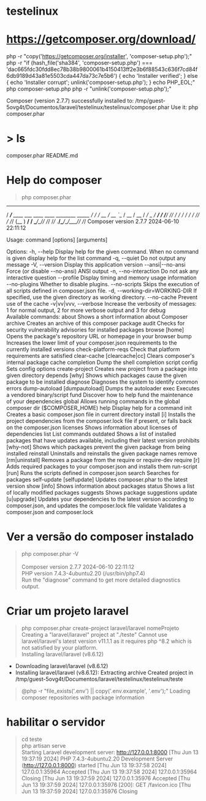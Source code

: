 # testelinux

# https://getcomposer.org/download/

php -r "copy('https://getcomposer.org/installer', 'composer-setup.php');"
php -r "if (hash_file('sha384', 'composer-setup.php') === 'dac665fdc30fdd8ec78b38b9800061b4150413ff2e3b6f88543c636f7cd84f6db9189d43a81e5503cda447da73c7e5b6') { echo 'Installer verified'; } else { echo 'Installer corrupt'; unlink('composer-setup.php'); } echo PHP_EOL;"
php composer-setup.php
php -r "unlink('composer-setup.php');"

Composer (version 2.7.7) successfully installed to: /tmp/guest-5ovg4t/Documentos/laravel/testelinux/testelinux/composer.phar
Use it: php composer.phar


# > ls
composer.phar  README.md
# Help do composer
>php composer.phar <br>
   ______
  / ____/___  ____ ___  ____  ____  ________  _____
 / /   / __ \/ __ `__ \/ __ \/ __ \/ ___/ _ \/ ___/
/ /___/ /_/ / / / / / / /_/ / /_/ (__  )  __/ /
\____/\____/_/ /_/ /_/ .___/\____/____/\___/_/
                    /_/
Composer version 2.7.7 2024-06-10 22:11:12<br>

Usage:
  command [options] [arguments]<br>

Options:
  -h, --help                     Display help for the given command. When no command is given display help for the list command
  -q, --quiet                    Do not output any message
  -V, --version                  Display this application version
      --ansi|--no-ansi           Force (or disable --no-ansi) ANSI output
  -n, --no-interaction           Do not ask any interactive question
      --profile                  Display timing and memory usage information
      --no-plugins               Whether to disable plugins.
      --no-scripts               Skips the execution of all scripts defined in composer.json file.
  -d, --working-dir=WORKING-DIR  If specified, use the given directory as working directory.
      --no-cache                 Prevent use of the cache
  -v|vv|vvv, --verbose           Increase the verbosity of messages: 1 for normal output, 2 for more verbose output and 3 for debug
<br>
Available commands:
  about                Shows a short information about Composer
  archive              Creates an archive of this composer package
  audit                Checks for security vulnerability advisories for installed packages
  browse               [home] Opens the package's repository URL or homepage in your browser
  bump                 Increases the lower limit of your composer.json requirements to the currently installed versions
  check-platform-reqs  Check that platform requirements are satisfied
  clear-cache          [clearcache|cc] Clears composer's internal package cache
  completion           Dump the shell completion script
  config               Sets config options
  create-project       Creates new project from a package into given directory
  depends              [why] Shows which packages cause the given package to be installed
  diagnose             Diagnoses the system to identify common errors
  dump-autoload        [dumpautoload] Dumps the autoloader
  exec                 Executes a vendored binary/script
  fund                 Discover how to help fund the maintenance of your dependencies
  global               Allows running commands in the global composer dir ($COMPOSER_HOME)
  help                 Display help for a command
  init                 Creates a basic composer.json file in current directory
  install              [i] Installs the project dependencies from the composer.lock file if present, or falls back on the composer.json
  licenses             Shows information about licenses of dependencies
  list                 List commands
  outdated             Shows a list of installed packages that have updates available, including their latest version
  prohibits            [why-not] Shows which packages prevent the given package from being installed
  reinstall            Uninstalls and reinstalls the given package names
  remove               [rm|uninstall] Removes a package from the require or require-dev
  require              [r] Adds required packages to your composer.json and installs them
  run-script           [run] Runs the scripts defined in composer.json
  search               Searches for packages
  self-update          [selfupdate] Updates composer.phar to the latest version
  show                 [info] Shows information about packages
  status               Shows a list of locally modified packages
  suggests             Shows package suggestions
  update               [u|upgrade] Updates your dependencies to the latest version according to composer.json, and updates the composer.lock file
  validate             Validates a composer.json and composer.lock

# Ver a versão do composer instalado 
> php composer.phar -V<br><br>
Composer version 2.7.7 2024-06-10 22:11:12<br>
PHP version 7.4.3-4ubuntu2.20 (/usr/bin/php7.4)<br>
Run the "diagnose" command to get more detailed diagnostics output.<br>

# Criar um projeto laravel
>php composer.phar create-project laravel/laravel nomeProjeto<br>
Creating a "laravel/laravel" project at "./teste"
Cannot use laravel/laravel's latest version v11.1.1 as it requires php ^8.2 which is not satisfied by your platform.<br>
Installing laravel/laravel (v8.6.12)
  - Downloading laravel/laravel (v8.6.12)
  - Installing laravel/laravel (v8.6.12): Extracting archive
Created project in /tmp/guest-5ovg4t/Documentos/laravel/testelinux/testelinux/teste
> @php -r "file_exists('.env') || copy('.env.example', '.env');"
Loading composer repositories with package information<br>

# habilitar o servidor

>cd teste<br>
>php artisan serve<br>
Starting Laravel development server: http://127.0.0.1:8000
[Thu Jun 13 19:37:19 2024] PHP 7.4.3-4ubuntu2.20 Development Server (http://127.0.0.1:8000) started
[Thu Jun 13 19:37:58 2024] 127.0.0.1:35964 Accepted
[Thu Jun 13 19:37:58 2024] 127.0.0.1:35964 Closing
[Thu Jun 13 19:37:59 2024] 127.0.0.1:35976 Accepted
[Thu Jun 13 19:37:59 2024] 127.0.0.1:35976 [200]: GET /favicon.ico
[Thu Jun 13 19:37:59 2024] 127.0.0.1:35976 Closing

